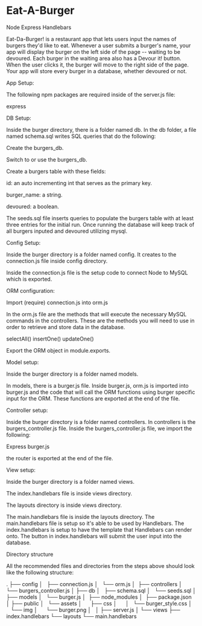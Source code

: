 # Eat-A-Burger

Node Express Handlebars


Eat-Da-Burger! is a restaurant app that lets users input the names of burgers they'd like to eat.
Whenever a user submits a burger's name, your app will display the burger on the left side of the page -- waiting to be devoured.
Each burger in the waiting area also has a Devour it! button. When the user clicks it, the burger will move to the right side of the page.
Your app will store every burger in a database, whether devoured or not.

App Setup:

The following npm packages are required inside of the server.js file:

express

DB Setup:

Inside the burger directory, there is a folder named db.
In the db folder, a file named schema.sql writes SQL queries that do the following:

Create the burgers_db.

Switch to or use the burgers_db.

Create a burgers table with these fields:

id: an auto incrementing int that serves as the primary key.

burger_name: a string.

devoured: a boolean.

The seeds.sql file inserts queries to populate the burgers table with at least three entries for the initial run. Once running the database will keep track of all burgers inputed and devoured utilizing mysql.


Config Setup:

Inside the burger directory is a folder named config.
It creates to the connection.js file inside config directory.

Inside the connection.js file is the setup code to connect Node to MySQL which is exported.



ORM configuration:

Import (require) connection.js into orm.js

In the orm.js file are the methods that will execute the necessary MySQL commands in the controllers. These are the methods you will need to use in order to retrieve and store data in the database.

selectAll()
insertOne()
updateOne()

Export the ORM object in module.exports.


Model setup:

Inside the burger directory is a folder named models.


In models, there is a burger.js file.
Inside burger.js,  orm.js is imported into burger.js and the code that will call the ORM functions using burger specific input for the ORM.
These functions are exported at the end of the file.


Controller setup:

Inside the burger directory is a folder named controllers.
In controllers is the burgers_controller.js file.
Inside the burgers_controller.js file, we import the following:

Express
burger.js

the router is exported at the end of the file.



View setup:

Inside the burger directory is a folder named views.

The index.handlebars file is inside views directory.

The layouts directory is inside views directory.

The main.handlebars file is inside the layouts directory.
The main.handlebars file is setup so it's able to be used by Handlebars.
The index.handlebars is setup to have the template that Handlebars can render onto.
The button in index.handlebars will submit the user input into the database.





Directory structure

All the recommended files and directories from the steps above should look like the following structure:

.
├── config
│   ├── connection.js
│   └── orm.js
│ 
├── controllers
│   └── burgers_controller.js
│
├── db
│   ├── schema.sql
│   └── seeds.sql
│
├── models
│   └── burger.js
│ 
├── node_modules
│ 
├── package.json
│
├── public
│   └── assets
│       ├── css
│       │   └── burger_style.css
│       └── img
│           └── burger.png
│   
│
├── server.js
│
└── views
    ├── index.handlebars
    └── layouts
        └── main.handlebars







